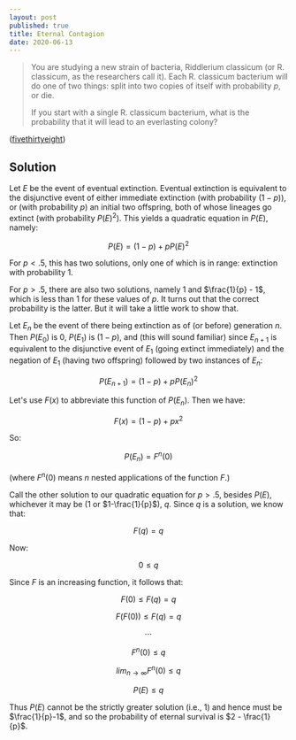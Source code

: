 ```yaml
---
layout: post
published: true
title: Eternal Contagion
date: 2020-06-13
---
```


>You are studying a new strain of bacteria, Riddlerium classicum (or R. classicum, as the researchers call it). Each R. classicum bacterium will do one of two things: split into two copies of itself with probability $p$, or die. 
>
>If you start with a single R. classicum bacterium, what is the probability that it will lead to an everlasting colony?

<!--more-->

([fivethirtyeight](https://fivethirtyeight.com/features/how-long-will-the-bacterial-colony-last/))

## Solution

Let $E$ be the event of eventual extinction. Eventual extinction is equivalent to the disjunctive event of either immediate extinction (with probability $(1-p)$), or (with probability $p$) an initial two offspring, both of whose lineages go extinct (with probability $P(E)^2$). This yields a quadratic equation in $P(E)$, namely:

$$P(E) = (1-p) + pP(E)^2$$

For $p < .5$, this has two solutions, only one of which is in range: extinction with probability $1$.

For $p>.5$, there are also two solutions, namely $1$ and $\frac{1}{p} - 1$, which is less than $1$ for these values of $p$. It turns out that the correct probability is the latter. But it will take a little work to show that.

Let $E_n$ be the event of there being extinction as of (or before) generation $n$. Then $P(E_0)$ is $0$, $P(E_1)$ is $(1-p)$, and (this will sound familiar) since $E_{n+1}$ is equivalent to the disjunctive event of $E_1$ (going extinct immediately) and the negation of $E_1$ (having two offspring) followed by two instances of $E_{n}$:

$$P(E_{n+1}) = (1-p) + pP(E_{n})^2$$

Let's use $F(x)$ to abbreviate this function of $P(E_n)$. Then we have:

$$F(x) = (1-p) + px^2$$

So:

$$P(E_n) = F^n(0)$$

(where $F^n(0)$ means $n$ nested applications of the function $F$.)

Call the other solution to our quadratic equation for $p > .5$, besides $P(E)$, whichever it may be ($1$ or $1-\frac{1}{p}$), $q$. Since $q$ is a solution, we know that:

$$F(q) = q$$

Now:

$$0 \leq q$$

Since $F$ is an increasing function, it follows that:

$$F(0) \leq F(q) = q$$

$$F(F(0)) \leq F(q) = q$$

$$\cdots$$

$$ F^n(0) \leq q $$

$$ lim_{n \rightarrow \infty} F^n(0) \leq q$$

$$ P(E) \leq q $$

Thus $P(E)$ cannot be the strictly greater solution (i.e., $1$) and hence must be $\frac{1}{p}-1$, and so the probability of eternal survival is $2 - \frac{1}{p}$.

<br>
